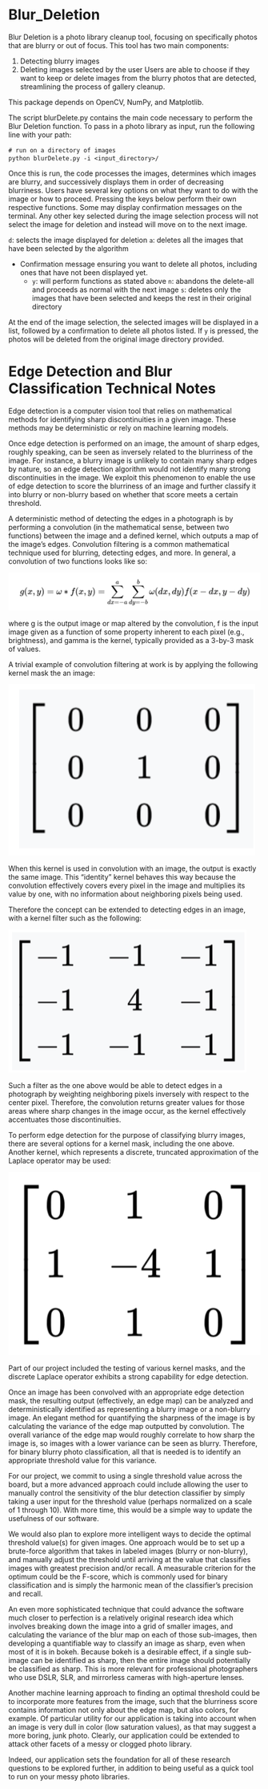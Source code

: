 # Blur_Deletion
Blur Deletion is a photo library cleanup tool, focusing on specifically photos that are blurry or out of focus. This tool has two main components:
1. Detecting blurry images
2. Deleting images selected by the user
Users are able to choose if they want to keep or delete images from the blurry photos that are detected, streamlining the process of gallery cleanup. 

This package depends on OpenCV, NumPy, and Matplotlib.

The script blurDelete.py contains the main code necessary to perform the Blur Deletion function. To pass in a photo library as input, run the following line with your path:
```
# run on a directory of images
python blurDelete.py -i <input_directory>/
```
Once this is run, the code processes the images, determines which images are blurry, and successively displays them in order of decreasing blurriness. Users have several key options on what they want to do with the image or how to proceed. Pressing the keys below perform their own respective functions. Some may display confirmation messages on the terminal. Any other key selected during the image selection process will not select the image for deletion and instead will move on to the next image.

`d`: selects the image displayed for deletion
`a`: deletes all the images that have been selected by the algorithm
  * Confirmation message ensuring you want to delete all photos, including ones that have not been displayed yet.
    * `y`: will perform functions as stated above
`n`: abandons the delete-all and proceeds as normal with the next image
`s`: deletes only the images that have been selected and keeps the rest in their original directory

At the end of the image selection, the selected images will be displayed in a list, followed by a confirmation to delete all photos listed. If `y` is pressed, the photos will be deleted from the original image directory provided.

# Edge Detection and Blur Classification Technical Notes

Edge detection is a computer vision tool that relies on mathematical methods for identifying sharp discontinuities in a given image. These methods may be deterministic or rely on machine learning models.

Once edge detection is performed on an image, the amount of sharp edges, roughly speaking, can be seen as inversely related to the blurriness of the image. For instance, a blurry image is unlikely to contain many sharp edges by nature, so an edge detection algorithm would not identify many strong discontinuities in the image. We exploit this phenomenon to enable the use of edge detection to score the blurriness of an image and further classify it into blurry or non-blurry based on whether that score meets a certain threshold.

A deterministic method of detecting the edges in a photograph is by performing a convolution (in the mathematical sense, between two functions) between the image and a defined kernel, which outputs a map of the image’s edges. Convolution filtering is a common mathematical technique used for blurring, detecting edges, and more. In general, a convolution of two functions looks like so:

![image](images/convolution.png)

where g is the output image or map altered by the convolution, f is the input image given as a function of some property inherent to each pixel (e.g., brightness), and gamma is the kernel, typically provided as a 3-by-3 mask of values.

A trivial example of convolution filtering at work is by applying the following kernel mask the an image:

![image](images/kernel.png)

When this kernel is used in convolution with an image, the output is exactly the same image. This “identity” kernel behaves this way because the convolution effectively covers every pixel in the image and multiplies its value by one, with no information about neighboring pixels being used.

Therefore the concept can be extended to detecting edges in an image, with a kernel filter such as the following: 

![image](images/edge_kernel.png)

Such a filter as the one above would be able to detect edges in a photograph by weighting neighboring pixels inversely with respect to the center pixel. Therefore, the convolution returns greater values for those areas where sharp changes in the image occur, as the kernel effectively accentuates those discontinuities. 

To perform edge detection for the purpose of classifying blurry images, there are several options for a kernel mask, including the one above. Another kernel, which represents a discrete, truncated approximation of the Laplace operator may be used:

![image](images/Laplace.png)

Part of our project included the testing of various kernel masks, and the discrete Laplace operator exhibits a strong capability for edge detection.

Once an image has been convolved with an appropriate edge detection mask, the resulting output (effectively, an edge map) can be analyzed and deterministically identified as representing a blurry image or a non-blurry image. An elegant method for quantifying the sharpness of the image is by calculating the variance of the edge map outputted by convolution. The overall variance of the edge map would roughly correlate to how sharp the image is, so images with a lower variance can be seen as blurry. Therefore, for binary blurry photo classification, all that is needed is to identify an appropriate threshold value for this variance.

For our project, we commit to using a single threshold value across the board, but a more advanced approach could include allowing the user to manually control the sensitivity of the blur detection classifier by simply taking a user input for the threshold value (perhaps normalized on a scale of 1 through 10). With more time, this would be a simple way to update the usefulness of our software.

We would also plan to explore more intelligent ways to decide the optimal threshold value(s) for given images. One approach would be to set up a brute-force algorithm that takes in labeled images (blurry or non-blurry), and manually adjust the threshold until arriving at the value that classifies images with greatest precision and/or recall. A measurable criterion for the optimum could be the F-score, which is commonly used for binary classification and is simply the harmonic mean of the classifier’s precision and recall.

An even more sophisticated technique that could advance the software much closer to perfection is a relatively original research idea which involves breaking down the image into a grid of smaller images, and calculating the variance of the blur map on each of those sub-images, then developing a quantifiable way to classify an image as sharp, even when most of it is in bokeh. Because bokeh is a desirable effect, if a single sub-image can be identified as sharp, then the entire image should potentially be classified as sharp. This is more relevant for professional photographers who use DSLR, SLR, and mirrorless cameras with high-aperture lenses.

Another machine learning approach to finding an optimal threshold could be to incorporate more features from the image, such that the blurriness score contains information not only about the edge map, but also colors, for example. Of particular utility for our application is taking into account when an image is very dull in color (low saturation values), as that may suggest a more boring, junk photo. Clearly, our application could be extended to attack other facets of a messy or clogged photo library.

Indeed, our application sets the foundation for all of these research questions to be explored further, in addition to being useful as a quick tool to run on your messy photo libraries.
